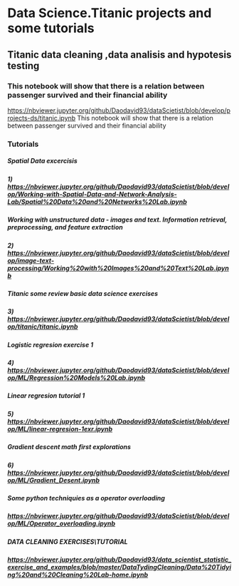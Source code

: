 

# Data Science.Titanic projects and some tutorials 

## Titanic data cleaning ,data analisis and hypotesis testing
### This notebook will show that there is a relation between passenger survived and their financial ability
https://nbviewer.jupyter.org/github/Daodavid93/dataScietist/blob/develop/projects-ds/titanic.ipynb
This notebook will show that there is a relation between passenger survived and their financial ability






### Tutorials
##### Spatial Data excercisis
##### 1) https://nbviewer.jupyter.org/github/Daodavid93/dataScietist/blob/develop/Working-with-Spatial-Data-and-Network-Analysis-Lab/Spatial%20Data%20and%20Networks%20Lab.ipynb
##### Working with unstructured data - images and text. Information retrieval, preprocessing, and feature extraction
##### 2) https://nbviewer.jupyter.org/github/Daodavid93/dataScietist/blob/develop/image-text-processing/Working%20with%20Images%20and%20Text%20Lab.ipynb

##### Titanic some review basic data science exercises
##### 3) https://nbviewer.jupyter.org/github/Daodavid93/dataScietist/blob/develop/titanic/titanic.ipynb

##### Logistic regresion exercise 1
##### 4) https://nbviewer.jupyter.org/github/Daodavid93/dataScietist/blob/develop/ML/Regression%20Models%20Lab.ipynb
##### Linear  regresion tutorial 1
##### 5) https://nbviewer.jupyter.org/github/Daodavid93/dataScietist/blob/develop/ML/linear-regresion-1exr.ipynb
#####  Gradient descent math first explorations
##### 6) https://nbviewer.jupyter.org/github/Daodavid93/dataScietist/blob/develop/ML/Gradient_Desent.ipynb

##### Some python techniquies as a  operator overloading 
##### https://nbviewer.jupyter.org/github/Daodavid93/dataScietist/blob/develop/ML/Operator_overloading.ipynb

##### DATA CLEANING EXERCISES\TUTORIAL
##### https://nbviewer.jupyter.org/github/Daodavid93/data_scientist_statistic_exercise_and_examples/blob/master/DataTydingCleaning/Data%20Tidying%20and%20Cleaning%20Lab-home.ipynb
